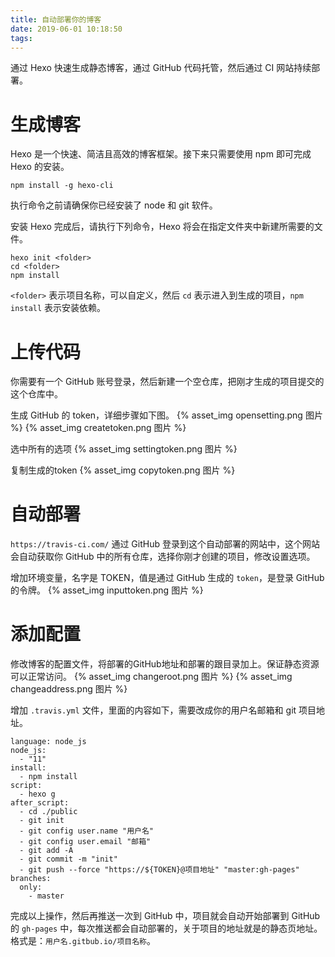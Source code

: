 ```yaml
---
title: 自动部署你的博客
date: 2019-06-01 10:18:50
tags:
---
```

通过 Hexo 快速生成静态博客，通过 GitHub 代码托管，然后通过 CI 网站持续部署。

# 生成博客

Hexo 是一个快速、简洁且高效的博客框架。接下来只需要使用 npm 即可完成 Hexo 的安装。
```
npm install -g hexo-cli
```

执行命令之前请确保你已经安装了 node 和 git 软件。

安装 Hexo 完成后，请执行下列命令，Hexo 将会在指定文件夹中新建所需要的文件。

```
hexo init <folder>
cd <folder>
npm install
```

`<folder>` 表示项目名称，可以自定义，然后 `cd` 表示进入到生成的项目，`npm install` 表示安装依赖。

# 上传代码

你需要有一个 GitHub 账号登录，然后新建一个空仓库，把刚才生成的项目提交的这个仓库中。

生成 GitHub 的 token，详细步骤如下图。
{% asset_img opensetting.png 图片 %}
{% asset_img createtoken.png 图片 %}

选中所有的选项
{% asset_img settingtoken.png 图片 %}

复制生成的token
{% asset_img copytoken.png 图片 %}

# 自动部署

`https://travis-ci.com/` 通过 GitHub 登录到这个自动部署的网站中，这个网站会自动获取你 GitHub 中的所有仓库，选择你刚才创建的项目，修改设置选项。

增加环境变量，名字是 TOKEN，值是通过 GitHub 生成的 `token`，是登录 GitHub 的令牌。
{% asset_img inputtoken.png 图片 %}

# 添加配置

修改博客的配置文件，将部署的GitHub地址和部署的跟目录加上。保证静态资源可以正常访问。
{% asset_img changeroot.png 图片 %}
{% asset_img changeaddress.png 图片 %}

增加 `.travis.yml` 文件，里面的内容如下，需要改成你的用户名邮箱和 git 项目地址。
```
language: node_js
node_js:
  - "11"
install:
  - npm install
script:
  - hexo g
after_script:
  - cd ./public
  - git init
  - git config user.name "用户名"
  - git config user.email "邮箱"
  - git add -A
  - git commit -m "init"
  - git push --force "https://${TOKEN}@项目地址" "master:gh-pages"
branches:
  only:
    - master
```

完成以上操作，然后再推送一次到 GitHub 中，项目就会自动开始部署到 GitHub 的 `gh-pages` 中，每次推送都会自动部署的，关于项目的地址就是的静态页地址。格式是：`用户名.gitbub.io/项目名称`。
